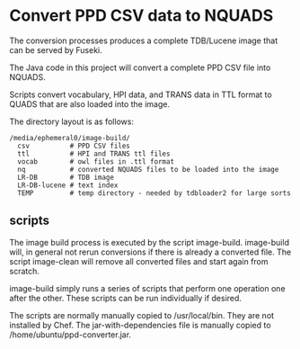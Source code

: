 # Convert PPD CSV data to NQUADS

The conversion processes produces a complete TDB/Lucene image that can be served by Fuseki.

The Java code in this project will convert a complete PPD CSV file into NQUADS.  

Scripts convert vocabulary, HPI data, and TRANS data in TTL format  to QUADS 
that are also loaded into the image.

The directory layout is as follows:

    /media/ephemeral0/image-build/
      csv          # PPD CSV files
      ttl          # HPI and TRANS ttl files
      vocab        # owl files in .ttl format
      nq           # converted NQUADS files to be loaded into the image
      LR-DB        # TDB image
      LR-DB-lucene # text index
      TEMP         # temp directory - needed by tdbloader2 for large sorts
  
  
## scripts

The image build process is executed by the script image-build.  image-build will, in general
not rerun conversions if there is already a converted file.  The script image-clean will
remove all converted files and start again from scratch.

image-build simply runs a series of scripts that perform one operation one after the other.
These scripts can be run individually if desired.

The scripts are normally manually copied to /usr/local/bin.  They are not installed by Chef.
The jar-with-dependencies file is manually copied to /home/ubuntu/ppd-converter.jar.
